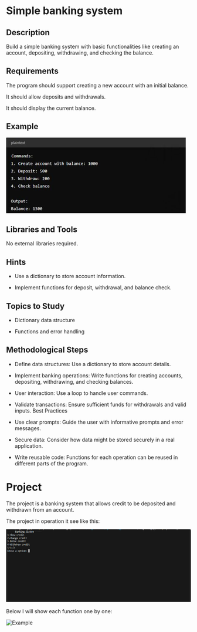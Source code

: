 # Simple banking system

## Description
Build a simple banking system with basic functionalities like creating an account, depositing, withdrawing, and checking the balance.

## Requirements
The program should support creating a new account with an initial balance.

It should allow deposits and withdrawals.

It should display the current balance.

## Example

![Example](./rsc/captura1.JPG)
        
## Libraries and Tools

No external libraries required.

## Hints

- Use a dictionary to store account information.

- Implement functions for deposit, withdrawal, and balance check.

## Topics to Study

- Dictionary data structure

- Functions and error handling

## Methodological Steps

- Define data structures: Use a dictionary to store account details.

- Implement banking operations: Write functions for creating accounts, depositing, withdrawing, and checking balances.

- User interaction: Use a loop to handle user commands.

- Validate transactions: Ensure sufficient funds for withdrawals and valid inputs.
Best Practices

- Use clear prompts: Guide the user with informative prompts and error messages.

- Secure data: Consider how data might be stored securely in a real application.

- Write reusable code: Functions for each operation can be reused in different parts of the program.

# Project

The project is a banking system that allows credit to be deposited and withdrawn from an account.

The project in operation it see like this:

![Example](./rsc/capture.PNG)

Below I will show each function one by one:

![Example](./rsc/capture.)